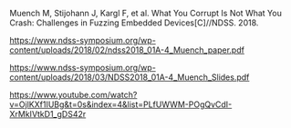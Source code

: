 Muench M, Stijohann J, Kargl F, et al. What You Corrupt Is Not What You Crash: Challenges in Fuzzing Embedded Devices[C]//NDSS. 2018.

https://www.ndss-symposium.org/wp-content/uploads/2018/02/ndss2018_01A-4_Muench_paper.pdf

https://www.ndss-symposium.org/wp-content/uploads/2018/03/NDSS2018_01A-4_Muench_Slides.pdf

https://www.youtube.com/watch?v=OjlKXf1IUBg&t=0s&index=4&list=PLfUWWM-POgQvCdI-XrMkIVtkD1_gDS42r
